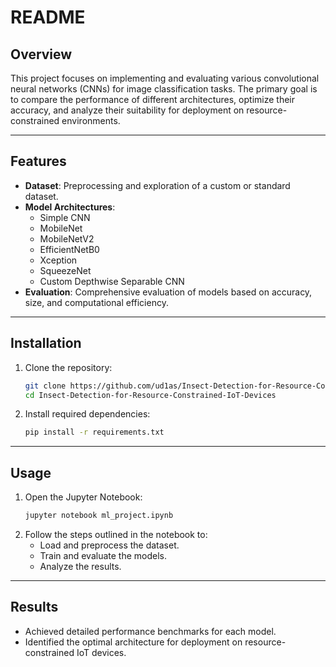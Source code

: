 # README

## Overview  
This project focuses on implementing and evaluating various convolutional neural networks (CNNs) for image classification tasks. The primary goal is to compare the performance of different architectures, optimize their accuracy, and analyze their suitability for deployment on resource-constrained environments.

---

## Features  
- **Dataset**: Preprocessing and exploration of a custom or standard dataset.  
- **Model Architectures**:  
  - Simple CNN  
  - MobileNet  
  - MobileNetV2  
  - EfficientNetB0  
  - Xception  
  - SqueezeNet  
  - Custom Depthwise Separable CNN  
- **Evaluation**: Comprehensive evaluation of models based on accuracy, size, and computational efficiency.  

---

## Installation  
1. Clone the repository:  
   ```bash
   git clone https://github.com/ud1as/Insect-Detection-for-Resource-Constrained-IoT-Devices.git
   cd Insect-Detection-for-Resource-Constrained-IoT-Devices
   ```
2. Install required dependencies:  
   ```bash
   pip install -r requirements.txt
   ```

---

## Usage  
1. Open the Jupyter Notebook:  
   ```bash
   jupyter notebook ml_project.ipynb
   ```
2. Follow the steps outlined in the notebook to:  
   - Load and preprocess the dataset.  
   - Train and evaluate the models.  
   - Analyze the results.

---

## Results  
- Achieved detailed performance benchmarks for each model.  
- Identified the optimal architecture for deployment on resource-constrained IoT devices.  

